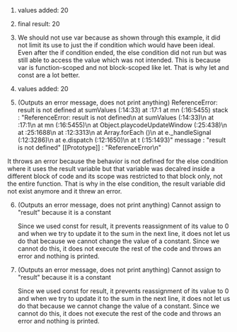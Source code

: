 1. values added: 20
   
2. final result: 20
   
3. We should not use var because as shown through this example, it did not limit its use to just the if condition which would have been ideal. Even after the if condition ended, the else condition did not run but was still able to access the value which was not intended. This is because var is function-scoped and not block-scoped like let. That is why let and const are a lot better.
   
4. values added: 20
   
5. (Outputs an error message, does not print anything)
   ReferenceError: result is not defined
    at sumValues (<anonymous>:14:33)
    at <anonymous>:17:1
    at mn (<anonymous>:16:5455)
stack
:
"ReferenceError: result is not defined\n at sumValues (<anonymous>:14:33)\n at <anonymous>:17:1\n at mn (<anonymous>:16:5455)\n at Object.playcodeUpdateWindow (<anonymous>:25:438)\n at <anonymous>:25:1688\n at <anonymous>:12:3313\n at Array.forEach (<anonymous>)\n at e._handleSignal (<anonymous>:12:3286)\n at e.dispatch (<anonymous>:12:1650)\n at t (<anonymous>:15:1493)"
message
:
"result is not defined"
[[Prototype]]
:
"ReferenceError\n"


It throws an error because the behavior is not defined for the else condition where it uses the result variable but that variable was decalred inside a different block of code and its scope was restricted to that block only, not the entire function. That is why in the else condition, the result variable did not exist anymore and it threw an error. 


6. (Outputs an error message, does not print anything)
   Cannot assign to "result" because it is a constant

   Since we used const for result, it prevents reassignment of its value to 0 and when we try to update it to the sum in the next line, it does not let us do that because we cannot change the value of a constant. Since we cannot do this, it does not execute the rest of the code and throws an error and nothing is printed. 
   
7. (Outputs an error message, does not print anything)
   Cannot assign to "result" because it is a constant

   Since we used const for result, it prevents reassignment of its value to 0 and when we try to update it to the sum in the next line, it does not let us do that because we cannot change the value of a constant. Since we cannot do this, it does not execute the rest of the code and throws an error and nothing is printed. 
   
